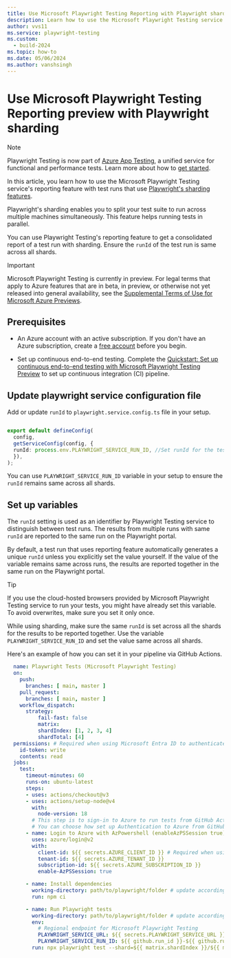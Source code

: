 ```yaml
---
title: Use Microsoft Playwright Testing Reporting with Playwright sharding (preview)
description: Learn how to use the Microsoft Playwright Testing service's reporting feature with test runs that use Playwright's sharding features.
author: vvs11
ms.service: playwright-testing
ms.custom:
  - build-2024
ms.topic: how-to
ms.date: 05/06/2024
ms.author: vanshsingh
---
```


# Use Microsoft Playwright Testing Reporting preview with Playwright sharding

> [!NOTE]
> Playwright Testing is now part of [Azure App Testing](https://aka.ms/AzureAppTesting), a unified service for functional and performance tests. Learn more about how to [get started](https://aka.ms/AzureAppTesting/announcements).

In this article, you learn how to use the Microsoft Playwright Testing service's reporting feature with test runs that use [Playwright's sharding features](https://playwright.dev/docs/test-sharding). 

Playwright's sharding enables you to split your test suite to run across multiple machines simultaneously. This feature helps running tests in parallel.

You can use Playwright Testing's reporting feature to get a consolidated report of a test run with sharding. Ensure the `runId` of the test run is same across all shards. 

> [!IMPORTANT]
> Microsoft Playwright Testing is currently in preview. For legal terms that apply to Azure features that are in beta, in preview, or otherwise not yet released into general availability, see the [Supplemental Terms of Use for Microsoft Azure Previews](https://azure.microsoft.com/support/legal/preview-supplemental-terms/).

## Prerequisites

* An Azure account with an active subscription. If you don't have an Azure subscription, create a [free account](https://azure.microsoft.com/free/?WT.mc_id=A261C142F) before you begin.

* Set up continuous end-to-end testing. Complete the [Quickstart: Set up continuous end-to-end testing with Microsoft Playwright Testing Preview](./quickstart-automate-end-to-end-testing.md) to set up continuous integration (CI) pipeline.

## Update playwright service configuration file

Add or update `runId` to `playwright.service.config.ts` file in your setup. 

```typescript

export default defineConfig(
  config,
  getServiceConfig(config, {
  runId: process.env.PLAYWRIGHT_SERVICE_RUN_ID, //Set runId for the test run
  }),
);

```
You can use `PLAYWRIGHT_SERVICE_RUN_ID` variable in your setup to ensure the `runId` remains same across all shards. 

## Set up variables

The `runId` setting is used as an identifier by Playwright Testing service to distinguish between test runs. The results from multiple runs with same `runId` are reported to the same run on the Playwright portal. 

By default, a test run that uses reporting feature automatically generates a unique `runId` unless you explicitly set the value yourself. If the value of the variable remains same across runs, the results are reported together in the same run on the Playwright portal. 

> [!Tip]
> If you use the cloud-hosted browsers provided by Microsoft Playwright Testing service to run your tests, you might have already set this variable. To avoid overwrites, make sure you set it only once. 


While using sharding, make sure the same `runId` is set across all the shards for the results to be reported together. Use the variable `PLAYWRIGHT_SERVICE_RUN_ID` and set the value same across all shards. 

Here's an example of how you can set it in your pipeline via GitHub Actions. 

```yml
  name: Playwright Tests (Microsoft Playwright Testing)
  on:
    push:
      branches: [ main, master ]
    pull_request:
      branches: [ main, master ]
    workflow_dispatch:
      strategy:
          fail-fast: false
          matrix:
          shardIndex: [1, 2, 3, 4]
          shardTotal: [4]
  permissions: # Required when using Microsoft Entra ID to authenticate
    id-token: write
    contents: read
  jobs:
    test:
      timeout-minutes: 60
      runs-on: ubuntu-latest
      steps:
      - uses: actions/checkout@v3
      - uses: actions/setup-node@v4
        with:
          node-version: 18
        # This step is to sign-in to Azure to run tests from GitHub Action workflow.
        # You can choose how set up Authentication to Azure from GitHub Actions, this is one example. 
      - name: Login to Azure with AzPowershell (enableAzPSSession true) 
        uses: azure/login@v2 
        with: 
          client-id: ${{ secrets.AZURE_CLIENT_ID }} # Required when using Microsoft Entra ID to authenticate
          tenant-id: ${{ secrets.AZURE_TENANT_ID }}  
          subscription-id: ${{ secrets.AZURE_SUBSCRIPTION_ID }}  
          enable-AzPSSession: true 

      - name: Install dependencies
        working-directory: path/to/playwright/folder # update accordingly
        run: npm ci

      - name: Run Playwright tests
        working-directory: path/to/playwright/folder # update accordingly
        env:
          # Regional endpoint for Microsoft Playwright Testing
          PLAYWRIGHT_SERVICE_URL: ${{ secrets.PLAYWRIGHT_SERVICE_URL }}
          PLAYWRIGHT_SERVICE_RUN_ID: ${{ github.run_id }}-${{ github.run_attempt }}-${{ github.sha } #This Run_ID will be unique and will remain same across all shards
        run: npx playwright test --shard=${{ matrix.shardIndex }}/${{ matrix.shardTotal }}
```
